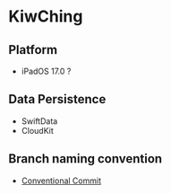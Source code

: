 # KiwChing

## Platform

- iPadOS 17.0 ?

## Data Persistence

- SwiftData
- CloudKit

## Branch naming convention

- [Conventional Commit](https://www.conventionalcommits.org/en/v1.0.0/)
